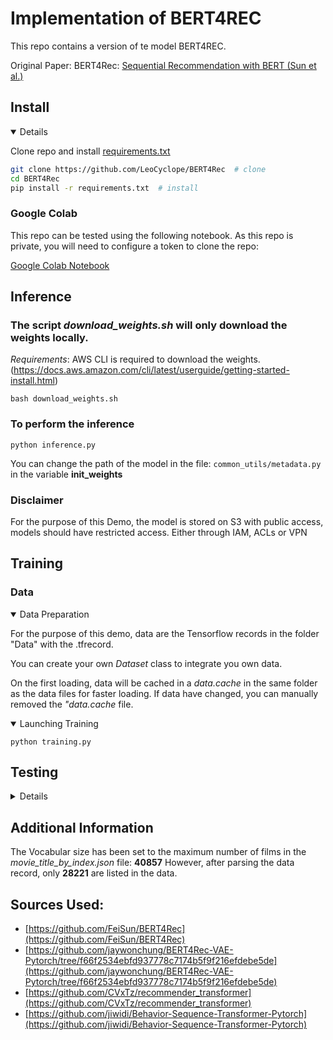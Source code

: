 # Implementation of BERT4REC 

This repo contains a version of te model BERT4REC.

Original Paper: BERT4Rec: [Sequential Recommendation with BERT (Sun et al.)](https://arxiv.org/abs/1904.06690)
## Install
<details open>


Clone repo and install [requirements.txt](requirements.txt) 

```bash
git clone https://github.com/LeoCyclope/BERT4Rec  # clone
cd BERT4Rec
pip install -r requirements.txt  # install
```

</details>

### Google Colab
This repo can be tested using the following notebook.
As this repo is private, you will need to configure a token to clone the repo:


[Google Colab Notebook](https://colab.research.google.com/drive/1zgll405C0HezraZIHapN__9Y-i9rfCC3?usp=sharing)

## Inference


### The script *download_weights.sh* will only download the weights locally.
*Requirements*: AWS CLI is required to download the weights. (https://docs.aws.amazon.com/cli/latest/userguide/getting-started-install.html)
```
bash download_weights.sh
```

### To perform the inference

```
python inference.py
```

You can change the path of the model in the file: `common_utils/metadata.py` in the variable **init_weights**

### Disclaimer
For the purpose of this Demo, the model is stored on S3 with public access, models should have restricted access. Either through IAM, ACLs or VPN

## Training

### Data 

<details open>
<summary>Data Preparation</summary>

For the purpose of this demo, data are the Tensorflow records in the folder "Data" with the .tfrecord.

You can create your own *Dataset* class to integrate you own data.

On the first loading, data will be cached in a *data.cache* in the same folder as the data files for faster loading.
If data have changed, you can manually removed the *"data.cache* file.
</details>

<details open>
<summary>Launching Training</summary>

```
python training.py
```
</details>

## Testing
<details>
run the command:` python -m unittest tests.test_bert4rec`
</details>


## Additional Information
The Vocabular size has been set to the maximum number of films in the *movie_title_by_index.json* file: **40857**
However, after parsing the data record, only **28221** are listed in the data.

## Sources Used:
- [https://github.com/FeiSun/BERT4Rec](https://github.com/FeiSun/BERT4Rec)
- [https://github.com/jaywonchung/BERT4Rec-VAE-Pytorch/tree/f66f2534ebfd937778c7174b5f9f216efdebe5de](https://github.com/jaywonchung/BERT4Rec-VAE-Pytorch/tree/f66f2534ebfd937778c7174b5f9f216efdebe5de)
- [https://github.com/CVxTz/recommender_transformer](https://github.com/CVxTz/recommender_transformer)
- [https://github.com/jiwidi/Behavior-Sequence-Transformer-Pytorch](https://github.com/jiwidi/Behavior-Sequence-Transformer-Pytorch)

